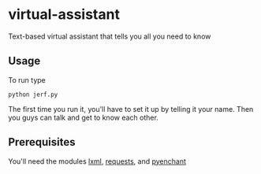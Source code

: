 # virtual-assistant
Text-based virtual assistant that tells you all you need to know

## Usage
To run type

    python jerf.py

The first time you run it, you'll have to set it up by telling it your name. Then you guys can talk and get to know each other.

## Prerequisites
You'll need the modules [lxml](http://lxml.de/installation.html), [requests](http://docs.python-requests.org/en/master/user/install/), and [pyenchant](http://pythonhosted.org/pyenchant/tutorial.html#installing-pyenchant)

